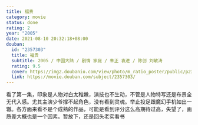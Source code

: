 ```yaml
---
title: 福贵
category: movie
status: done
rating: 2
year: "2005"
date: 2021-08-10 20:32:18+08:00
douban:
  id: "2357303"
  title: 福贵
  subtitle: 2005 / 中国大陆 / 剧情 家庭 / 朱正 袁进 / 陈创 刘敏涛
  rating: 9.5
  cover: https://img2.doubanio.com/view/photo/m_ratio_poster/public/p2346221022.jpg
  link: https://movie.douban.com/subject/2357303/
---
```


看了第一集，印象是人物对白太稚嫩，演技也不生动，不管是人物特写还是布景全无代入感。尤其主演少爷撑不起角色，没有看到灵魂。举止投足跟魔幻手机如出一辙。各方面来看不是个成熟的作品，可能是看到评分这么高期待过高，失望了，画质差大概也是一个因素。暂放下，还是回头老实看书
